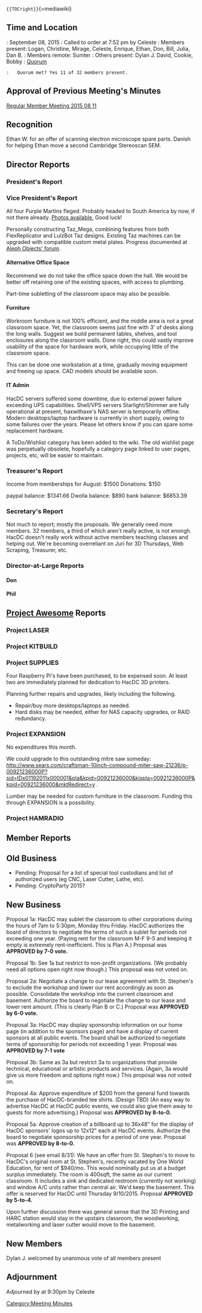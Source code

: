 `{{TOCright}}`{=mediawiki}

## Time and Location

:   September 08, 2015
:   Called to order at 7:52 pm by Celeste
:   Members present: Logan, Christine, Mirage, Celeste, Enrique, Ethan,
    Don, Bill, Julia, Dan B.
:   Members remote: Sumter
:   Others present: Dylan J. David, Cookie, Bobby
:   [Quorum](Quorum)

    :   Quorum met? Yes 11 of 32 members present.

## Approval of Previous Meeting's Minutes

[Regular Member Meeting 2015 08
11](Regular_Member_Meeting_2015_08_11)

## Recognition

Ethan W. for an offer of scanning electron microscope spare parts.
Danish for helping Ethan move a second Cambridge Stereoscan SEM.

## Director Reports

### President's Report

### Vice President's Report

All four Purple Martins fleged. Probably headed to South America by now,
if not there already. [Photos
available.](https://dl.dropboxusercontent.com/u/2757918/publication/mirage335/PurpleMartins/PurpleMartins.pdf)
Good luck!

Personally constructing Taz_Mega, combining features from both
FlexReplicator and LulzBot Taz designs. Existing Taz machines can be
upgraded with compatible custom metal plates. Progress documented at
[Aleph Objects'
forum](https://forum.lulzbot.com/viewtopic.php?f=16&t=2559&start=20).

#### Alternative Office Space

Recommend we do not take the office space down the hall. We would be
better off retaining one of the existing spaces, with access to
plumbing.

Part-time subletting of the classroom space may also be possible.

#### Furniture

Workroom furniture is not 100% efficient, and the middle area is not a
great classroom space. Yet, the classroom seems just fine with 3' of
desks along the long walls. Suggest we build permanent tables, shelves,
and tool enclosures along the classroom walls. Done right, this could
vastly improve usability of the space for hardware work, while occupying
little of the classroom space.

This can be done one workstation at a time, gradually moving equipment
and freeing up space. CAD models should be available soon.

#### IT Admin

HacDC servers suffered some downtime, due to external power failure
exceeding UPS capabilities. Shell/VPS servers Starlight/Shimmer are
fully operational at present, haxwithaxe's NAS server is temporarily
offline. Modern desktops/laptop hardware is currently in short supply,
owing to some failures over the years. Please let others know if you can
spare some replacement hardware.

A ToDo/Wishlist category has been added to the wiki. The old wishlist
page was perpetually obsolete, hopefully a category page linked to user
pages, projects, etc, will be easier to maintain.

### Treasurer's Report

Income from memberships for August: \$1500 Donations: \$150

paypal balance: \$1341.66 Dwolla balance: \$890 bank balance: \$6853.39

### Secretary's Report

Not much to report; mostly the proposals. We generally need more
members. 32 members, a third of which aren't really active, is not
enongh. HacDC doesn't really work without active members teaching
classes and helping out. We're becoming overreliant on Juri for 3D
Thursdays, Web Scraping, Treasurer, etc.

### Director-at-Large Reports

#### Don

#### Phil

## [Project Awesome](:Category:Project_Awesome) Reports

### Project LASER

### Project KITBUILD

### Project SUPPLIES

Four Raspberry Pi's have been purchased, to be expensed soon. At least
two are immediately planned for dedication to HacDC 3D printers.

Planning further repairs and upgrades, likely including the following.

-   Repair/buy more desktops/laptops as needed.
-   Hard disks may be needed, either for NAS capacity upgrades, or RAID
    redundancy.

### Project EXPANSION

No expenditures this month.

We could upgrade to this outstanding mitre saw someday:
<http://www.sears.com/craftsman-10inch-compound-miter-saw-21236/p-00921236000P?sid=IDx01192011x000001&pla&kpid=00921236000&kispla=00921236000P&kpid=00921236000&mktRedirect=y>
.

Lumber may be needed for custom furniture in the classroom. Funding this
through EXPANSION is a possibility.

### Project HAMRADIO

## Member Reports

## Old Business

-   Pending: Proposal for a list of special tool custodians and list of
    authorized users (eg CNC, Laser Cutter, Lathe, etc).
-   Pending: CryptoParty 2015?

## New Business

Proposal 1a: HacDC may sublet the classroom to other corporations during
the hours of 7am to 5:30pm, Monday thru Friday. HacDC authorizes the
board of directors to negotiate the terms of such a sublet for periods
not exceeding one year. (Paying rent for the classroom M-F 9-5 and
keeping it empty is extremely rent-inefficient. This is Plan A.)
Proposal was **APPROVED by 7-0 vote.**

Proposal 1b: See 1a but restrict to non-profit organizations. (We
probably need all options open right now though.) This proposal was not
voted on.

Proposal 2a: Negotiate a change to our lease agreement with St.
Stephen's to exclude the workshop and lower our rent accordingly as soon
as possible. Consolidate the workshop into the current classroom and
basement. Authorize the board to negotiate the change to our lease and
lower rent amount. (This is clearly Plan B or C.) Proposal was
**APPROVED by 6-0 vote.**

Proposal 3a: HacDC may display sponsorship information on our home page
(in addition to the sponsors page) and have a display of current
sponsors at all public events. The board shall be authorized to
negotiate terms of sponsorship for periods not exceeding 1 year.
Proposal was **APPROVED by 7-1 vote**

Proposal 3b: Same as 3a but restrict 3a to organizations that provide
technical, educational or artistic products and services. (Again, 3a
would give us more freedom and options right now.) This proposal was not
voted on.

Proposal 4a: Approve expenditure of \$200 from the general fund towards
the purchase of HacDC-branded tee shirts. (Design TBD) (An easy way to
advertise HacDC at HacDC public events, we could also give them away to
guests for more advertising.) Proposal was **APPROVED by 8-to-0.**

Proposal 5a: Approve creation of a billboard up to 36x48" for the
display of HacDC sponsors' logos up to 12x12" each at HacDC events.
Authorize the board to negotiate sponsorship prices for a period of one
year. Proposal was **APPROVED by 8-to-0.**

Proposal 6 (see email 8/31): We have an offer from St. Stephen's to move
to HacDC's original room at St. Stephen's, recently vacated by One World
Education, for rent of \$940/mo. This would nominally put us at a budget
surplus immediately. The room is 400sqft, the same as our current
classroom. It includes a sink and dedicated restroom (currently not
working) and window A/C units rather than central air. We'd keep the
basement. This offer is reserved for HacDC until Thursday 9/10/2015.
Proposal **APPROVED by 5-to-4.**

Upon further discussion there was general sense that the 3D Printing and
HARC station would stay in the upstairs classroom, the woodworking,
metalworking and laser cutter would move to the basement.

## New Members

Dylan J. welcomed by unanimous vote of all members present

## Adjournment

Adjourned by at 9:30pm by Celeste

[Category:Meeting Minutes](Category:Meeting_Minutes)
